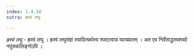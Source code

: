 ```yaml
---
index: 1.4.10
sutra: ह्रस्वं लघु

---
```

_ह्रस्वं लघु_ - ह्रस्वं लघु । ह्रस्वं लघुसंज्ञं स्यादित्यर्थस्य स्पष्टत्वान्न व्याख्यातम् । अत एव निर्देसाद्ध्रस्वशब्दो नपुंसकलिङ्गोऽपि ।